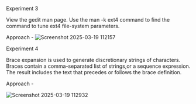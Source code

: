 Experiment 3

View the gedit man page. Use the man -k ext4 command to find the command to tune ext4 file-system parameters.

Approach -
![Screenshot 2025-03-19 112157](https://github.com/user-attachments/assets/c383487d-6f14-4a94-ab06-0dd6c49253db)


Experiment 4

Brace expansion is used to generate discretionary strings of characters. Braces contain a comma-separated list of strings,or a sequence expression. The result includes the text that precedes or follows the brace definition.

Approach -

![Screenshot 2025-03-19 112932](https://github.com/user-attachments/assets/9d0fd970-477a-4b26-b415-6abf559ced9d)

